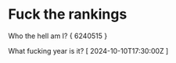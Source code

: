 # Fuck the rankings

Who the hell am I?
{ 6240515 }

What fucking year is it?
[ 2024-10-10T17:30:00Z ]
